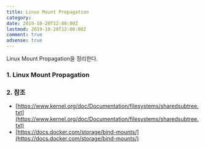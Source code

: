 ```yaml
---
title: Linux Mount Propagation
category:
date: 2019-10-20T12:00:00Z
lastmod: 2019-10-20T12:00:00Z
comment: true
adsense: true
---
```


Linux Mount Propagation을 정리한다.

### 1. Linux Mount Propagation

### 2. 참조

* [https://www.kernel.org/doc/Documentation/filesystems/sharedsubtree.txt](https://www.kernel.org/doc/Documentation/filesystems/sharedsubtree.txt)
* [https://docs.docker.com/storage/bind-mounts/](https://docs.docker.com/storage/bind-mounts/)
